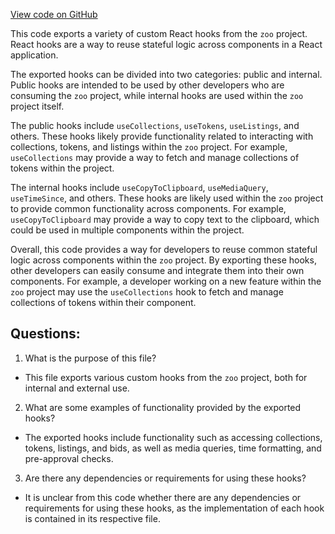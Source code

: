[View code on GitHub](zoo-labs/zoo/blob/master/ui/src/hooks/index.ts)

This code exports a variety of custom React hooks from the `zoo` project. React hooks are a way to reuse stateful logic across components in a React application. 

The exported hooks can be divided into two categories: public and internal. Public hooks are intended to be used by other developers who are consuming the `zoo` project, while internal hooks are used within the `zoo` project itself.

The public hooks include `useCollections`, `useTokens`, `useListings`, and others. These hooks likely provide functionality related to interacting with collections, tokens, and listings within the `zoo` project. For example, `useCollections` may provide a way to fetch and manage collections of tokens within the project.

The internal hooks include `useCopyToClipboard`, `useMediaQuery`, `useTimeSince`, and others. These hooks are likely used within the `zoo` project to provide common functionality across components. For example, `useCopyToClipboard` may provide a way to copy text to the clipboard, which could be used in multiple components within the project.

Overall, this code provides a way for developers to reuse common stateful logic across components within the `zoo` project. By exporting these hooks, other developers can easily consume and integrate them into their own components. For example, a developer working on a new feature within the `zoo` project may use the `useCollections` hook to fetch and manage collections of tokens within their component.
## Questions: 
 1. What is the purpose of this file?
- This file exports various custom hooks from the `zoo` project, both for internal and external use.

2. What are some examples of functionality provided by the exported hooks?
- The exported hooks include functionality such as accessing collections, tokens, listings, and bids, as well as media queries, time formatting, and pre-approval checks.

3. Are there any dependencies or requirements for using these hooks?
- It is unclear from this code whether there are any dependencies or requirements for using these hooks, as the implementation of each hook is contained in its respective file.